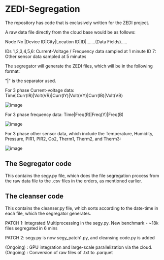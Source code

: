 # ZEDI-Segregation


The repository has code that is exclusively written for the ZEDI project. 

A raw data file directly from the cloud base would be as follows:

Node No |Device ID|City|Location ID|ID|.......(Data Fields).....

IDs 1,2,3,4,5,6: Current-Voltage / Frequency data sampled at 1 minute
ID 7: Other sensor data sampled at 5 minutes


The segregator will generate the ZEDI files, which will be in the following format:

"|" is the separator used.

For 3 phase Current-voltage data:
Time|Curr(IR)|Volt(VR)|Curr(IY)|Volt(VY)|Curr(IB)|Volt(VB)

![image](https://github.com/24Lights/ZEDI-Segregation/assets/134679427/bd2360fc-c3e2-428d-aba5-58f31f623329)


For 3 phase frequency data:
Time|Freq(R)|Freq(Y)|Freq(B)

![image](https://github.com/24Lights/ZEDI-Segregation/assets/134679427/a8f1c6fe-889b-4eb4-97f2-511f0cad396f)


For 3 phase other sensor data, which include the Temperature, Humidity, Pressure, PIR1, PIR2, Co2, Therm1, Therm2, and Therm3:

![image](https://github.com/24Lights/ZEDI-Segregation/assets/134679427/88d4e393-ca98-47e3-a623-d404c361234f)

## The Segregator code 

This contains the segy.py file, which does the file segregation process from the raw data file to the .csv files in the orders, as mentioned earlier.

## The cleanser code

This contains the cleanser.py file, which sorts according to the date-time in each file, which the segregator generates.

PATCH 1: Integrated Multiprocessing in the segy.py. 
New benchmark - ~18k files segregated in 6 mins


PATCH 2: segy.py is now segy_patch1.py, and cleansing code.py is added

(Ongoing) : GPU integration and large-scale parallelization via the cloud.
(Ongoing) : Conversion of raw files of .txt to .parquet 






